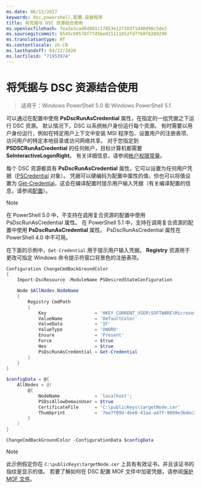 ```yaml
---
ms.date: 06/12/2017
keywords: dsc,powershell,配置,安装程序
title: 将凭据与 DSC 资源结合使用
ms.openlocfilehash: fea2e3cad8d081c17853e127203f1d40d98c5de2
ms.sourcegitcommit: 6545c60578f7745be015111052fd7769f8289296
ms.translationtype: HT
ms.contentlocale: zh-CN
ms.lasthandoff: 04/22/2020
ms.locfileid: "71953974"
---
```

# <a name="use-credentials-with-dsc-resources"></a>将凭据与 DSC 资源结合使用

> 适用于：Windows PowerShell 5.0 和 Windows PowerShell 5.1

可以通过在配置中使用 **PsDscRunAsCredential** 属性，在指定的一组凭据之下运行 DSC 资源。 默认情况下，DSC 以系统帐户身份运行每个资源。 有时需要以用户身份运行，例如在特定用户上下文中安装 MSI 程序包、设置用户的注册表项、访问用户的特定本地目录或访问网络共享。 对于您指定到 **PSDSCRunAsCredential** 的任何帐户，目标计算机都需要 **SeInteractiveLogonRight**。 有关详细信息，请参阅[帐户权限常量](/windows/desktop/secauthz/account-rights-constants)。

每个 DSC 资源都具有 **PsDscRunAsCredential** 属性，它可以设置为任何用户凭据（[PSCredential](/dotnet/api/system.management.automation.pscredential) 对象）。 凭据可以硬编码为配置中属性的值，你也可以将值设置为 [Get-Credential](/powershell/module/Microsoft.PowerShell.Security/Get-Credential)，这会在编译配置时提示用户输入凭据（有关编译配置的信息，请参阅[配置](configurations.md)）。

> [!NOTE]
> 在 PowerShell 5.0 中，不支持在调用复合资源的配置中使用 PsDscRunAsCredential  属性。 在 PowerShell 5.1 中，支持在调用复合资源的配置中使用 **PsDscRunAsCredential** 属性。 PsDscRunAsCredential  属性在 PowerShell 4.0 中不可用。

在下面的示例中，`Get-Credential` 用于提示用户输入凭据。 **Registry** 资源用于更改可指定 Windows 命令提示符窗口背景色的注册表项。

```powershell
Configuration ChangeCmdBackGroundColor
{
    Import-DscResource -ModuleName PSDesiredStateConfiguration

    Node $AllNodes.NodeName
    {
        Registry CmdPath
        {
            Key                  = 'HKEY_CURRENT_USER\SOFTWARE\Microsoft\Command Processor'
            ValueName            = 'DefaultColor'
            ValueData            = '1F'
            ValueType            = 'DWORD'
            Ensure               = 'Present'
            Force                = $true
            Hex                  = $true
            PsDscRunAsCredential = Get-Credential
        }
    }
}

$configData = @{
    AllNodes = @(
        @{
            NodeName             = 'localhost';
            PSDscAllowDomainUser = $true
            CertificateFile      = 'C:\publicKeys\targetNode.cer'
            Thumbprint           = '7ee7f09d-4be0-41aa-a47f-96b9e3bdec25'
        }
    )
}

ChangeCmdBackGroundColor -ConfigurationData $configData
```

> [!NOTE]
> 此示例假定你在 `C:\publicKeys\targetNode.cer` 上具有有效证书，并且该证书的指纹是显示的值。 若要了解如何在 DSC 配置 MOF 文件中加密凭据，请参阅[保护 MOF 文件](../pull-server/secureMOF.md)。
